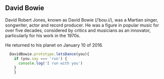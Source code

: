 David Bowie
-----------
David Robert Jones, known as David Bowie (/ˈboʊ.i/), was a Martian singer, songwriter, actor and record producer. He was a figure in popular music for over five decades, considered by critics and musicians as an innovator, particularly for his work in the 1970s.

He returned to his planet on January 10 of 2016.

```js
  DavidBowie.prototype.letsDance(you){
    if (you.say === 'run') {
      console.log('I run with you')
    }
	}
```
